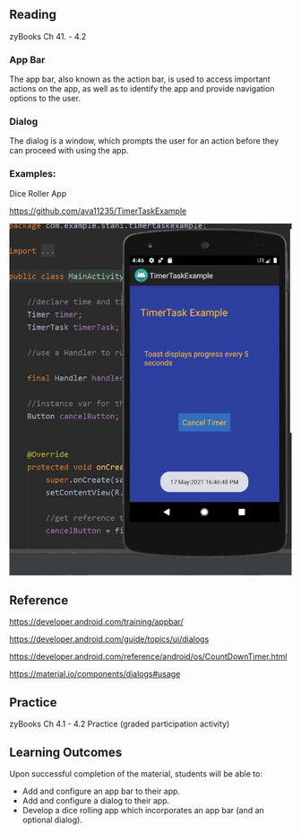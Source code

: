 ## Reading

zyBooks Ch 41. - 4.2

### App Bar

The app bar, also known as the action bar, is used to access important actions on the app, as well as to identify the app and provide navigation options to the user.

### Dialog
The dialog is a window, which prompts the user for an action before they can proceed with using the app.


### Examples:
Dice Roller App

https://github.com/ava11235/TimerTaskExample

![Timer Task](https://github.com/ava11235/it216/blob/main/timer-task.JPG) 

## Reference
https://developer.android.com/training/appbar/

https://developer.android.com/guide/topics/ui/dialogs

https://developer.android.com/reference/android/os/CountDownTimer.html

https://material.io/components/dialogs#usage

## Practice

zyBooks Ch 4.1 - 4.2 Practice (graded participation activity)

## Learning Outcomes
Upon successful completion of the material, students will be able to:

* Add and configure an app bar to their app.
* Add and configure a dialog to their app.
* Develop a dice rolling app which incorporates an app bar (and an optional dialog).
